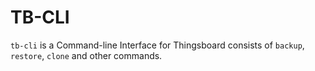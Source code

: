 # TB-CLI
`tb-cli` is a Command-line Interface for Thingsboard consists of `backup`, `restore`, `clone` and other commands.
